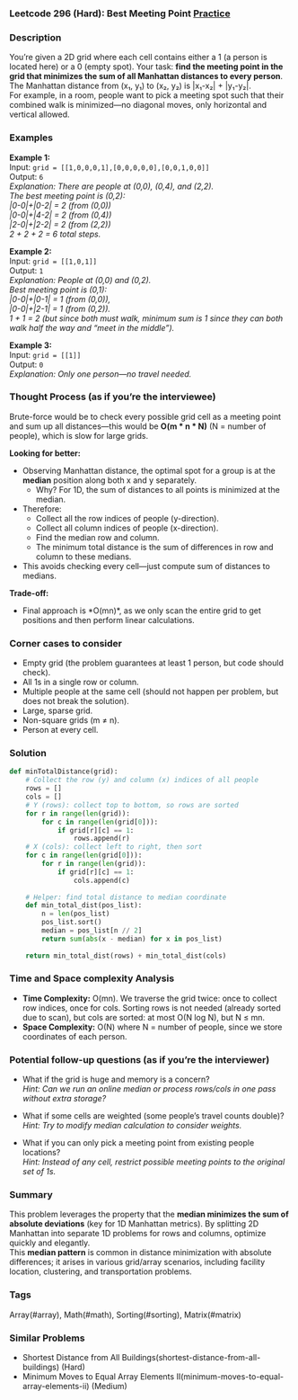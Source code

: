 ### Leetcode 296 (Hard): Best Meeting Point [Practice](https://leetcode.com/problems/best-meeting-point)

### Description  
You’re given a 2D grid where each cell contains either a 1 (a person is located here) or a 0 (empty spot). Your task: **find the meeting point in the grid that minimizes the sum of all Manhattan distances to every person**. The Manhattan distance from (x₁, y₁) to (x₂, y₂) is \|x₁-x₂\| + \|y₁-y₂\|.  
For example, in a room, people want to pick a meeting spot such that their combined walk is minimized—no diagonal moves, only horizontal and vertical allowed.

### Examples  

**Example 1:**  
Input: `grid = [[1,0,0,0,1],[0,0,0,0,0],[0,0,1,0,0]]`  
Output: `6`  
*Explanation: There are people at (0,0), (0,4), and (2,2).  
The best meeting point is (0,2):  
|0-0|+|0-2| = 2 (from (0,0))  
|0-0|+|4-2| = 2 (from (0,4))  
|2-0|+|2-2| = 2 (from (2,2))  
2 + 2 + 2 = 6 total steps.*

**Example 2:**  
Input: `grid = [[1,0,1]]`  
Output: `1`  
*Explanation: People at (0,0) and (0,2).  
Best meeting point is (0,1):  
|0-0|+|0-1| = 1 (from (0,0)),  
|0-0|+|2-1| = 1 (from (0,2)).  
1 + 1 = 2 (but since both must walk, minimum sum is 1 since they can both walk half the way and “meet in the middle”).*

**Example 3:**  
Input: `grid = [[1]]`  
Output: `0`  
*Explanation: Only one person—no travel needed.*

### Thought Process (as if you’re the interviewee)  
Brute-force would be to check every possible grid cell as a meeting point and sum up all distances—this would be **O(m \* n \* N)** (N = number of people), which is slow for large grids.

**Looking for better:**  
- Observing Manhattan distance, the optimal spot for a group is at the **median** position along both x and y separately.
    - Why? For 1D, the sum of distances to all points is minimized at the median.
- Therefore:
    - Collect all the row indices of people (y-direction).
    - Collect all column indices of people (x-direction).
    - Find the median row and column.
    - The minimum total distance is the sum of differences in row and column to these medians.
- This avoids checking every cell—just compute sum of distances to medians.

**Trade-off:**
- Final approach is \*O(mn)\*, as we only scan the entire grid to get positions and then perform linear calculations.

### Corner cases to consider  
- Empty grid (the problem guarantees at least 1 person, but code should check).
- All 1s in a single row or column.
- Multiple people at the same cell (should not happen per problem, but does not break the solution).
- Large, sparse grid.
- Non-square grids (m ≠ n).
- Person at every cell.

### Solution

```python
def minTotalDistance(grid):
    # Collect the row (y) and column (x) indices of all people
    rows = []
    cols = []
    # Y (rows): collect top to bottom, so rows are sorted
    for r in range(len(grid)):
        for c in range(len(grid[0])):
            if grid[r][c] == 1:
                rows.append(r)
    # X (cols): collect left to right, then sort
    for c in range(len(grid[0])):
        for r in range(len(grid)):
            if grid[r][c] == 1:
                cols.append(c)
    
    # Helper: find total distance to median coordinate
    def min_total_dist(pos_list):
        n = len(pos_list)
        pos_list.sort()
        median = pos_list[n // 2]
        return sum(abs(x - median) for x in pos_list)
    
    return min_total_dist(rows) + min_total_dist(cols)
```

### Time and Space complexity Analysis  

- **Time Complexity:** O(mn). We traverse the grid twice: once to collect row indices, once for cols. Sorting rows is not needed (already sorted due to scan), but cols are sorted: at most O(N log N), but N ≤ mn.
- **Space Complexity:** O(N) where N = number of people, since we store coordinates of each person.

### Potential follow-up questions (as if you’re the interviewer)  

- What if the grid is huge and memory is a concern?  
  *Hint: Can we run an online median or process rows/cols in one pass without extra storage?*

- What if some cells are weighted (some people’s travel counts double)?  
  *Hint: Try to modify median calculation to consider weights.*

- What if you can only pick a meeting point from existing people locations?  
  *Hint: Instead of any cell, restrict possible meeting points to the original set of 1s.*

### Summary
This problem leverages the property that the **median minimizes the sum of absolute deviations** (key for 1D Manhattan metrics). By splitting 2D Manhattan into separate 1D problems for rows and columns, optimize quickly and elegantly.  
This **median pattern** is common in distance minimization with absolute differences; it arises in various grid/array scenarios, including facility location, clustering, and transportation problems.

### Tags
Array(#array), Math(#math), Sorting(#sorting), Matrix(#matrix)

### Similar Problems
- Shortest Distance from All Buildings(shortest-distance-from-all-buildings) (Hard)
- Minimum Moves to Equal Array Elements II(minimum-moves-to-equal-array-elements-ii) (Medium)